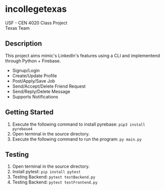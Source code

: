 # incollegetexas
USF - CEN 4020 Class Project<br>
Texas Team<br>

## Description

This project aims mimic's LinkedIn's features using a CLI and implementend through Python + Firebase.  

- Signup/Login
- Create/Update Profile
- Post/Apply/Save Job
- Send/Accept/Delete Friend Request
- Send/Reply/Delete Message
- Supports Notifications

## Getting Started

1. Execute the following command to install pyrebase: `pip3 install pyrebase4`
2. Open terminal in the source directory.
3. Execute the following command to run the program: `py main.py`

## Testing

1. Open terminal in the source directory.
2. Install pytest: `pip install pytest`
3. Testing Backend: `pytest testBackend.py`
4. Testing Backend: `pytest testFrontend.py`
